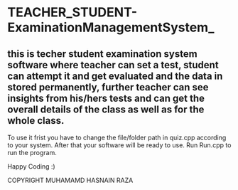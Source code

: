# TEACHER_STUDENT-ExaminationManagementSystem_
this is techer student examination system software where teacher can set a test,
student can attempt it and get evaluated and the data in stored permanently,
further teacher can see insights from  his/hers tests and can get the overall details of the class as well as for the whole class.
------------------------

To use it frist you have to change the file/folder path in quiz.cpp according to your system.
After that your software will be ready to use.
Run Run.cpp to run the program.

Happy Coding :)

COPYRIGHT MUHAMAMD HASNAIN RAZA 
